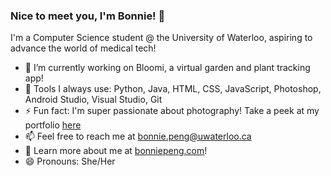 ### Nice to meet you, I'm Bonnie! 👋

I'm a Computer Science student @ the University of Waterloo, aspiring to advance the world of medical tech!

- 🌱 I’m currently working on Bloomi, a virtual garden and plant tracking app!
- 💬 Tools I always use: Python, Java, HTML, CSS, JavaScript, Photoshop, Android Studio, Visual Studio, Git
- ⚡ Fun fact: I'm super passionate about photography! Take a peek at my portfolio [here](https://bonniepeng.com/photography.html)
- 📫 Feel free to reach me at bonnie.peng@uwaterloo.ca
- 👯 Learn more about me at [bonniepeng.com](https://bonniepeng.com/)!
- 😄 Pronouns: She/Her



<!--
**bonniepeng2002/bonniepeng2002** is a ✨ _special_ ✨ repository because its `README.md` (this file) appears on your GitHub profile.

Here are some ideas to get you started:

- 🔭 I’m currently working on ...
- 👯 I’m looking to collaborate on ...
- 🤔 I’m looking for help with ...
-->
